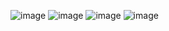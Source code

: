 ![image](https://user-images.githubusercontent.com/108832327/226173669-213a2855-cde6-4ae4-a15a-2d000887ce5b.png)
![image](https://user-images.githubusercontent.com/108832327/226173677-493415a7-f4ac-4aac-a6c3-ea3c7f8d7eaa.png)
![image](https://user-images.githubusercontent.com/108832327/226173719-fc645e88-db05-4a49-8db9-8c97e625bc29.png)
![image](https://user-images.githubusercontent.com/108832327/226173735-25fb9f9a-359e-4b0b-8708-f629bc253bda.png)


